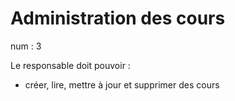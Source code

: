 # Administration des cours
num : 3

Le responsable doit pouvoir :
- créer, lire, mettre à jour et supprimer des cours
